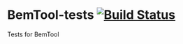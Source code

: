 
# BemTool-tests [![Build Status](https://travis-ci.com/PierreMarchand20/BemTool-tests.svg?branch=master)](https://travis-ci.com/PierreMarchand20/BemTool-tests)

Tests for BemTool
